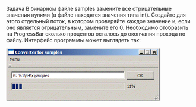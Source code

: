Задача
  В бинарном файле samples замените все отрицательные значения нулями (в файле находятся значения типа int). Создайте для этого отдельный поток, в котором проверяйте каждое значение и, если оно является отрицательным, замените его 0. Необходимо отобразить на ProgressBar сколько процентов осталось до окончания прохода по файлу. 
Интерфейс программы может выглядеть так:

![Интерфейс программы](img.gif)